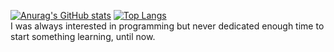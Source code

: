 [![Anurag's GitHub stats](https://github-readme-stats.vercel.app/api?username=branel&theme=dark)](https://github.com/anuraghazra/github-readme-stats)
[![Top Langs](https://github-readme-stats.vercel.app/api/top-langs/?username=anuraghazra&theme=dark&layout=compact)](https://github.com/anuraghazra/github-readme-stats)
 <br />
 I was always interested in programming but never dedicated enough time to start something learning, until now.
 
